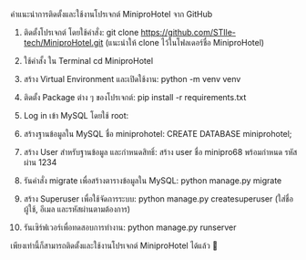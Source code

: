 คำแนะนำการติดตั้งและใช้งานโปรเจกต์ MiniproHotel จาก GitHub

1. ติดตั้งโปรเจกต์ โดยใช้คำสั่ง:
   git clone https://github.com/STIle-tech/MiniproHotel.git
   (แนะนำให้ clone ไว้ในโฟลเดอร์ชื่อ MiniproHotel)

3. ใช้คำสั้ง ใน Terminal
   cd MiniproHotel
   
4. สร้าง Virtual Environment และเปิดใช้งาน:
   python -m venv venv

5. ติดตั้ง Package ต่าง ๆ ของโปรเจกต์:
   pip install -r requirements.txt
   
7. Log in เข้า MySQL โดยใช้ root:

8. สร้างฐานข้อมูลใน MySQL ชื่อ miniprohotel:
   CREATE DATABASE miniprohotel;

9. สร้าง User สำหรับฐานข้อมูล และกำหนดสิทธิ์:
   สร้าง user ชื่อ minipro68 พร้อมกำหนด รหัสผ่าน 1234 

10. รันคำสั่ง migrate เพื่อสร้างตารางข้อมูลใน MySQL:
   python manage.py migrate

11. สร้าง Superuser เพื่อใช้จัดการระบบ:
   python manage.py createsuperuser
   (ใส่ชื่อผู้ใช้, อีเมล และรหัสผ่านตามต้องการ)

12. รันเซิร์ฟเวอร์เพื่อทดสอบการทำงาน:
    python manage.py runserver



เพียงเท่านี้ก็สามารถติดตั้งและใช้งานโปรเจกต์ MiniproHotel ได้แล้ว 🎉

